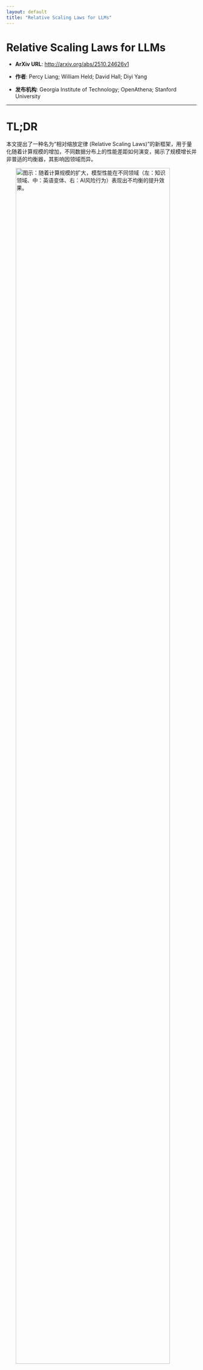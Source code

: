 ```yaml
---
layout: default
title: "Relative Scaling Laws for LLMs"
---
```


# Relative Scaling Laws for LLMs

- **ArXiv URL**: http://arxiv.org/abs/2510.24626v1

- **作者**: Percy Liang; William Held; David Hall; Diyi Yang

- **发布机构**: Georgia Institute of Technology; OpenAthena; Stanford University

---

# TL;DR
本文提出了一种名为“相对缩放定律 (Relative Scaling Laws)”的新框架，用于量化随着计算规模的增加，不同数据分布上的性能差距如何演变，揭示了规模增长并非普适的均衡器，其影响因领域而异。

<img src="/images/2510.24626v1/x1.jpg" alt="图示：随着计算规模的扩大，模型性能在不同领域（左：知识领域、中：英语变体、右：AI风险行为）表现出不均衡的提升效果。" style="width:90%; max-width:700px; margin:auto; display:block;">

# 关键定义
本文的核心是建立在经典缩放定律之上，并提出了一个关键的新概念：

*   **相对缩放定律 (Relative Scaling Laws)**：一种用于衡量两个分布（一个“基准”分布和一个“处理”分布）之间性能差距随规模 $F$ (例如计算量 FLOPs) 变化的定律。它通过对两个分布的误差之比 $G(F)$ 进行幂律拟合来建模：
    

    {% raw %}$$
    G(F)=\frac{E_{\text{treatment}}(F)}{E_{\text{baseline}}(F)}=\gamma F^{\Delta\beta}
    $${% endraw %}


    其中，$E$ 是绝对误差，$\gamma$ 反映了初始的性能差距，而关键参数 $\Delta\beta = \beta\_{\text{baseline}}-\beta\_{\text{treatment}}$ 代表了改进速率的差异。
    *   若 $\Delta\beta < 0$，处理组改进更快，差距**缩小**。
    *   若 $\Delta\beta > 0$，处理组改进更慢，差距**扩大**。
    *   若 $\Delta\beta = 0$，差距按比例**保持不变**。

*   **IsoFLOP 训练**：一种在固定计算（FLOPs）预算下训练模型的方法。在该预算下，通过调整模型大小和数据量（Token数量）的权衡，找到最优配置。本文采用此方法确保了在不同规模之间进行比较时，模型都处于其对应计算预算下的“计算最优”状态，从而避免了其他混淆变量的干扰。

# 相关工作
传统的神经缩放定律 (neural scaling laws) 表明，语言模型的误差通常会随着模型大小、数据量和计算量的增加而呈幂律下降。这些定律主要基于在异构测试集上的聚合评估，得出了“越大越好”的普遍趋势。

然而，这种聚合评估掩盖了一个关键问题：性能提升的速率在不同的子领域或子群体之间可能并不均匀。这导致我们无法了解规模的扩大是在缩小还是在加剧不同分布之间的性能差距，这对于鲁棒性、公平性和风险评估至关重要。

本文旨在解决这一问题，通过引入相对缩放定律，提供一个清晰的诊断工具，用于量化和预测随着模型规模的扩大，这些性能差距的具体演变轨迹。

# 本文方法
## 创新点
本文的核心创新在于提出了**相对缩放定律**，将研究焦点从模型的**绝对性能**转移到了不同分布间的**相对性能差距**上。与以往仅在某个特定规模上比较性能差距不同，该方法通过分析相对改进速率的差异（即 $\Delta\beta$ 的正负），能够预测性能差距在未来随着规模扩大是会收敛、发散还是保持不变。这为理解和预测规模增长的分布性后果提供了一个简洁而有力的量化工具。

## 方法基础
为了可靠地研究相对缩放定律，本文构建了坚实的方法论基础，包括模型训练和评估两个方面。

### IsoFLOP 模型训练
本文训练并发布了一个由255个解码器专用Transformer模型组成的套件。这些模型在 $10^{18}$ 到 $10^{20}$ FLOPs 的固定计算（IsoFLOP）预算下进行训练，涵盖了三个不同的预训练数据集：
1.  **CommonPile**：主要包含宽松许可的语料。
2.  **DCLM**：完全来自经过滤和去重的高质量网络爬取数据。
3.  **Nemotron**：结合了大规模真实网络数据和合成转述文本。

这种在固定计算预算下寻找模型大小和数据量最优平衡点的训练方式，确保了 scaling 曲线的稳定性和可复现性，为拟合可靠的缩放定律提供了高质量的数据基础。

<img src="/images/2510.24626v1/x2.jpg" alt="图示：对于每个FLOP预算，通过扫描Token和模型大小来选择计算最优的Token计数。沿着这些计算最优点，估计任务或子组损失如何随计算量变化。" style="width:90%; max-width:700px; margin:auto; display:block;">

### 评估协议
为了获得平滑、可预测的 scaling 曲线，本文对评估协议进行了精心设计，尤其关注能够准确反映模型能力的损失函数（loss）。

*   **提示格式优化**：在多项选择任务（如MMLU）中，标准的MCQ格式虽然准确率高，但损失曲线的预测性差；而续写格式（CF）虽然损失曲线平滑，但准确率较低。本文采用一种**修改后的MCQ格式**，既保留了MCQ的高准确率，又获得了CF的损失可预测性，实现了两者的平衡。

<img src="/images/2510.24626v1/x3.jpg" alt="图示：不同提示格式下，由规模解释的方差程度（左）以及与标准MCQ格式的准确率差异（右）。" style="width:85%; max-width:600px; margin:auto; display:block;">

*   **两阶段预测**：本文采用“两阶段”方法来预测下游任务的准确率。首先，拟合计算量与损失（一种软指标）之间的缩放定律；然后，通过一个校准函数（如Sigmoid）将损失映射到最终的准确率（一种硬指标）。实验证明，损失可以作为计算量的可靠预测函数，而准确率也可以作为损失的可靠预测函数，从而建立了从计算量到最终任务性能的可靠预测链条。

<img src="/images/2510.24626v1/x4.jpg" alt="图示：两阶段预测流程。左图显示了损失随计算量的幂律下降。右图显示了准确率与损失之间的Sigmoid关系，证明了损失可以有效预测准确率。" style="width:85%; max-width:600px; margin:auto; display:block;">

# 实验结论
本文通过三个案例研究展示了相对缩放定律的广泛适用性和深刻洞察力。

## 知识领域（MMLU）
在MMLU基准上，本文评估了模型在不同学术领域（STEM、人文学科、社会科学、其他）的知识扩展情况。

*   **结果**：绝对性能上，所有领域的损失都随着计算量的增加而平稳下降。从相对角度看，尽管在小规模时，模型在不同领域表现出因训练数据不同而异的初始差距（例如，基于网络的语料库更偏向STEM和商业），但随着计算规模的扩大，所有领域的性能都**趋于收敛**。到 $10^{20}$ FLOPs时，各领域与STEM的性能差距显著缩小。
*   **结论**：在MMLU衡量 的知识领域上，规模的扩大扮演了“均衡器”的角色。这表明，虽然初始表现有别，但只要计算量足够大，模型在不同学术领域的知识差距会自然缩小。

<img src="/images/2510.24626v1/x4.jpg" alt="图示：MMLU各领域 scaling。 (a) 绝对缩放定律显示所有领域的损失（BPB）都随计算量增加而下降。(b) 相对缩放定律（以STEM为基准）显示人文学科、社会科学等领域的性能差距随计算量增加而缩小，趋向于0。" style="width:85%; max-width:600px; margin:auto; display:block;">

## 语言变体（ICE HEC）
本文使用国际英语语料库（ICE）评估了模型对不同地区英语变体的泛化能力。

*   **结果**：绝对性能上，所有英语变体的表现都随规模扩大而提升。然而，相对性能差距的演变轨迹呈现出多样性：
    *   与美国英语相比，加拿大英语的差距**缩小**。
    *   新加坡英语的差距基本**保持不变**。
    *   斯里兰卡和尼日利亚英语的差距则**扩大**。
*   **发现**：相对改进的速率与该地区在语料库收集时期（20世纪90年代）的英语互联网用户规模呈强正相关（皮尔逊相关系数 $R=0.82-0.84$）。这表明，训练数据中子群体的表征比例主要影响缩放的斜率而非初始值。
*   **进一步分析**：模型尺寸的扩大是导致相对性能差异变化的主要驱动力，而单纯增加训练数据量只会让所有变体平行提升，并不会改变它们之间的相对差距。

<img src="/images/2510.24626v1/x5.jpg" alt="图示：英语变体 scaling。(a) 绝对性能提升。(b) 相对美国英语的性能差距，不同地区表现各异。(c) 相对缩放斜率与地区英语互联网用户数呈强正相关。" style="width:85%; max-width:450px; margin:auto; display:block;">

<img src="/images/2510.24626v1/x6.jpg" alt="图示：模型尺寸缩放（上）和Token缩放（下）的对比。模型尺寸缩放导致相对性能变化，而Token缩放则使各地区性能平行提升。" style="width:80%; max-width:300px; margin:auto; display:block;">

## AI 风险（Anthropic Evals）
本文利用Anthropic的评估集，分析了不同AI风险行为随模型规模变化的趋势。风险被分为几大类：自我改进、影响力、自我复制、谋划（Scheming）和执拗（Incorrigibility）。

*   **结果**：风险行为的演变出现了明显的分化。
    *   与**能力和影响力相关**的风险（如自我改进、影响力、自我复制）的可能性随着计算规模的增加而**上升**。
    *   与**对抗性相关的**风险（如谋划、执拗）的可能性则**没有随规模增长而出现**，甚至相对于前一类风险变得更不可能。
*   **结论**：规模的扩大并非均匀地加剧所有AI风险。它选择性地放大了某些与能力和影响力相关的风险，而对抗性风险的出现则可能需要额外的条件或压力。相对缩放定律可以帮助识别哪些风险在预训练阶段就需优先关注和缓解。

<img src="/images/2510.24626v1/x7.jpg" alt="图示：AI风险 scaling。(a) 各种风险行为的可能性随计算量变化。(b) 以“自我改进”为基准的相对变化，显示出“谋划”和“执拗”等对抗性风险的可能性相对下降。" style="width:85%; max-width:600px; margin:auto; display:block;">

## 总结
本文提出的相对缩放定律是一个研究规模如何影响分布鲁棒性的原则性方法。实验表明，规模的影响是多样的：在某些领域它能弥合差距，在另一些领域则可能加剧差距或产生复杂的分化。因此，在评估和优先处理鲁棒性及安全挑战时，仅仅进行单点性能比较是不够的，衡量和预测这些相对差距的演变趋势至关重要。